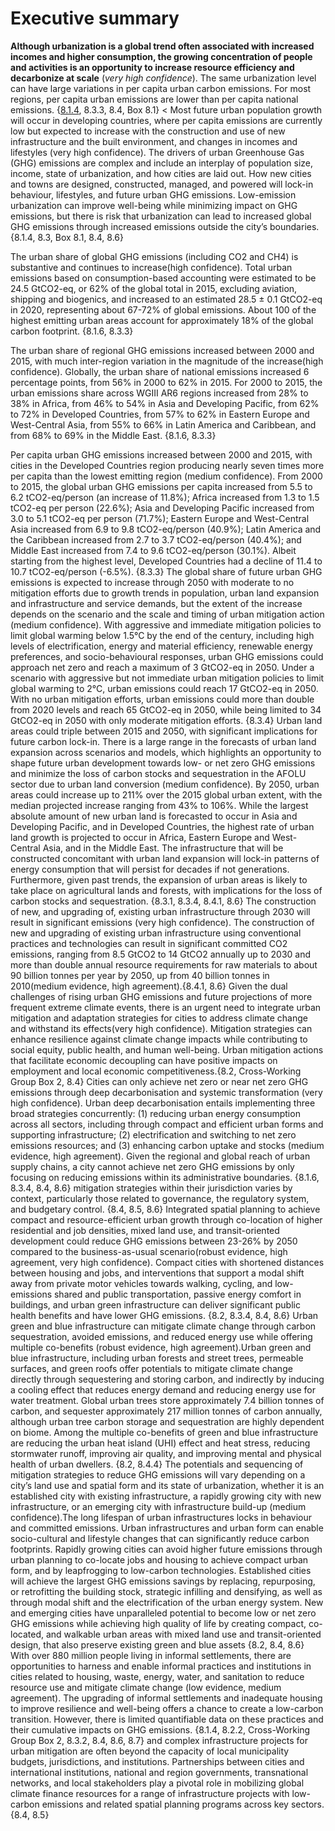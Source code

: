 # Executive summary
**Although urbanization is a global trend often associated with increased incomes and higher consumption, the growing concentration of people and activities is an opportunity to increase resource efficiency and decarbonize at scale** (_very high confidence_). The same urbanization level can have large variations in per capita urban carbon emissions. For most regions, per capita urban emissions are lower than per capita national emissions. {<a href="introduction.md#8.1.4">8.1.4</a>, 8.3.3, 8.4, Box 8.1}
<
Most future urban population growth will occur in developing countries, where per capita emissions are currently low but expected to increase with the construction and use of new infrastructure and the built environment, and changes in incomes and lifestyles (very high confidence). The drivers of urban Greenhouse Gas (GHG) emissions are complex and include an interplay of population size, income, state of urbanization, and how cities are laid out. How new cities and towns are designed, constructed, managed, and powered will lock-in behaviour, lifestyles, and future urban GHG emissions. Low-emission urbanization can improve well-being while minimizing impact on GHG emissions, but there is risk that urbanization can lead to increased global GHG emissions through increased emissions outside the city’s boundaries. {8.1.4, 8.3, Box 8.1, 8.4, 8.6}

The urban share of global GHG emissions (including CO2 and CH4) is substantive and continues to increase(high confidence). Total urban emissions based on consumption-based accounting were estimated to be 24.5 GtCO2-eq, or 62% of the global total in 2015, excluding aviation, shipping and biogenics, and increased to an estimated 28.5 ± 0.1 GtCO2-eq in 2020, representing about 67-72% of global emissions. About 100 of the highest emitting urban areas account for approximately 18% of the global carbon footprint. {8.1.6, 8.3.3}

The urban share of regional GHG emissions increased between 2000 and 2015, with much inter-region variation in the magnitude of the increase(high confidence). Globally, the urban share of national emissions increased 6 percentage points, from 56% in 2000 to 62% in 2015. For 2000 to 2015, the urban emissions share across WGIII AR6 regions increased from 28% to 38% in Africa, from 46% to 54% in Asia and Developing Pacific, from 62% to 72% in Developed Countries, from 57% to 62% in Eastern Europe and West-Central Asia, from 55% to 66% in Latin America and Caribbean, and from 68% to 69% in the Middle East. {8.1.6, 8.3.3}

Per capita urban GHG emissions increased between 2000 and 2015, with cities in the Developed Countries region producing nearly seven times more per capita than the lowest emitting region (medium confidence). From 2000 to 2015, the global urban GHG emissions per capita increased from 5.5 to 6.2 tCO2-eq/person (an increase of 11.8%); Africa increased from 1.3 to 1.5 tCO2-eq per person (22.6%); Asia and Developing Pacific increased from 3.0 to 5.1 tCO2-eq per person (71.7%); Eastern Europe and West-Central Asia increased from 6.9 to 9.8 tCO2-eq/person (40.9%); Latin America and the Caribbean increased from 2.7 to 3.7 tCO2-eq/person (40.4%); and Middle East increased from 7.4 to 9.6 tCO2-eq/person (30.1%). Albeit starting from the highest level, Developed Countries had a decline of 11.4 to 10.7 tCO2-eq/person (-6.5%). {8.3.3}
The global share of future urban GHG emissions is expected to increase through 2050 with moderate to no mitigation efforts due to growth trends in population, urban land expansion and infrastructure and service demands, but the extent of the increase depends on the scenario and the scale and timing of urban mitigation action (medium confidence). With aggressive and immediate mitigation policies to limit global warming below 1.5°C by the end of the century, including high levels of electrification, energy and material efficiency, renewable energy preferences, and socio-behavioural responses, urban GHG emissions could approach net zero and reach a maximum of 3 GtCO2-eq in 2050.
Under a scenario with aggressive but not immediate urban mitigation policies to limit global warming to 2°C, urban emissions could reach 17 GtCO2-eq in 2050. With no urban mitigation efforts, urban emissions could more than double from 2020 levels and reach 65 GtCO2-eq in 2050, while being limited to 34 GtCO2-eq in 2050 with only moderate mitigation efforts. {8.3.4}
Urban land areas could triple between 2015 and 2050, with significant implications for future carbon lock-in. There is a large range in the forecasts of urban land expansion across scenarios and models, which highlights an opportunity to shape future urban development towards low- or net zero GHG emissions and minimize the loss of carbon stocks and sequestration in the AFOLU sector due to urban land conversion (medium confidence). By 2050, urban areas could increase up to 211% over the 2015 global urban extent, with the median projected increase ranging from 43% to 106%. While the largest absolute amount of new urban land is forecasted to occur in Asia and Developing Pacific, and in Developed Countries, the highest rate of urban land growth is projected to occur in Africa, Eastern Europe and West-Central Asia, and in the Middle East. The infrastructure that will be constructed concomitant with urban land expansion will lock-in patterns of energy consumption that will persist for decades if not generations. Furthermore, given past trends, the expansion of urban areas is likely to take place on agricultural lands and forests, with implications for the loss of carbon stocks and sequestration. {8.3.1, 8.3.4, 8.4.1, 8.6}
The construction of new, and upgrading of, existing urban infrastructure through 2030 will result in significant emissions (very high confidence). The construction of new and upgrading of existing urban infrastructure using conventional practices and technologies can result in significant committed CO2 emissions, ranging from 8.5 GtCO2 to 14 GtCO2 annually up to 2030 and more than double annual resource requirements for raw materials to about 90 billion tonnes per year by 2050, up from 40 billion tonnes in 2010(medium evidence, high agreement).{8.4.1, 8.6}
Given the dual challenges of rising urban GHG emissions and future projections of more frequent extreme climate events, there is an urgent need to integrate urban mitigation and adaptation strategies for cities to address climate change and withstand its effects(very high confidence). Mitigation strategies can enhance resilience against climate change impacts while contributing to social equity, public health, and human well-being. Urban mitigation actions that facilitate economic decoupling can have positive impacts on employment and local economic competitiveness.{8.2, Cross-Working Group Box 2, 8.4}
Cities can only achieve net zero or near net zero GHG emissions through deep decarbonisation and systemic transformation (very high confidence). Urban deep decarbonisation entails implementing three broad strategies concurrently: (1) reducing urban energy consumption across all sectors, including through compact and efficient urban forms and supporting infrastructure; (2) electrification and switching to net zero emissions resources; and (3) enhancing carbon uptake and stocks (medium evidence, high agreement). Given the regional and global reach of urban supply chains, a city cannot achieve net zero GHG emissions by only focusing on reducing emissions within its administrative boundaries. {8.1.6, 8.3.4, 8.4, 8.6}
mitigation strategies within their jurisdiction varies by context, particularly those related to governance, the regulatory system, and budgetary control. {8.4, 8.5, 8.6}
Integrated spatial planning to achieve compact and resource-efficient urban growth through co-location of higher residential and job densities, mixed land use, and transit-oriented development could reduce GHG emissions between 23-26% by 2050 compared to the business-as-usual scenario(robust evidence, high agreement, very high confidence). Compact cities with shortened distances between housing and jobs, and interventions that support a modal shift away from private motor vehicles towards walking, cycling, and low-emissions shared and public transportation, passive energy comfort in buildings, and urban green infrastructure can deliver significant public health benefits and have lower GHG emissions. {8.2, 8.3.4, 8.4, 8.6}
Urban green and blue infrastructure can mitigate climate change through carbon sequestration, avoided emissions, and reduced energy use while offering multiple co-benefits (robust evidence, high agreement).Urban green and blue infrastructure, including urban forests and street trees, permeable surfaces, and green roofs offer potentials to mitigate climate change directly through sequestering and storing carbon, and indirectly by inducing a cooling effect that reduces energy demand and reducing energy use for water treatment. Global urban trees store approximately 7.4 billion tonnes of carbon, and sequester approximately 217 million tonnes of carbon annually, although urban tree carbon storage and sequestration are highly dependent on biome. Among the multiple co-benefits of green and blue infrastructure are reducing the urban heat island (UHI) effect and heat stress, reducing stormwater runoff, improving air quality, and improving mental and physical health of urban dwellers. {8.2, 8.4.4}
The potentials and sequencing of mitigation strategies to reduce GHG emissions will vary depending on a city’s land use and spatial form and its state of urbanization, whether it is an established city with existing infrastructure, a rapidly growing city with new infrastructure, or an emerging city with infrastructure build-up (medium confidence).The long lifespan of urban infrastructures locks in behaviour and committed emissions. Urban infrastructures and urban form can enable socio-cultural and lifestyle changes that can significantly reduce carbon footprints. Rapidly growing cities can avoid higher future emissions through urban planning to co-locate jobs and housing to achieve compact urban form, and by leapfrogging to low-carbon technologies. Established cities will achieve the largest GHG emissions savings by replacing, repurposing, or retrofitting the building stock, strategic infilling and densifying, as well as through modal shift and the electrification of the urban energy system. New and emerging cities have unparalleled potential to become low or net zero GHG emissions while achieving high quality of life by creating compact, co-located, and walkable urban areas with mixed land use and transit-oriented design, that also preserve existing green and blue assets {8.2, 8.4, 8.6}
With over 880 million people living in informal settlements, there are opportunities to harness and enable informal practices and institutions in cities related to housing, waste, energy, water, and sanitation to reduce resource use and mitigate climate change (low evidence, medium agreement). The upgrading of informal settlements and inadequate housing to improve resilience and well-being offers a chance to create a low-carbon transition. However, there is limited quantifiable data on these practices and their cumulative impacts on GHG emissions. {8.1.4, 8.2.2, Cross-Working Group Box 2, 8.3.2, 8.4, 8.6, 8.7}
and complex infrastructure projects for urban mitigation are often beyond the capacity of local municipality budgets, jurisdictions, and institutions. Partnerships between cities and international institutions, national and region governments, transnational networks, and local stakeholders play a pivotal role in mobilizing global climate finance resources for a range of infrastructure projects with low-carbon emissions and related spatial planning programs across key sectors. {8.4, 8.5}

